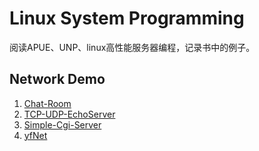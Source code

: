 # Linux System Programming
阅读APUE、UNP、linux高性能服务器编程，记录书中的例子。

## Network Demo
1. [Chat-Room](https://github.com/ManateeFan/Linux-System-Programming/tree/master/NetworkProgramming/ChatRoom)
2. [TCP-UDP-EchoServer](https://github.com/ManateeFan/Linux-System-Programming/tree/master/NetworkProgramming/TCP_UDP_EchoServer)
3. [Simple-Cgi-Server](https://github.com/ManateeFan/Linux-Programming/tree/master/network_programming/simple_cgi)
3. [yfNet](https://github.com/ManateeFan/Linux-Programming/tree/master/network_programming/yfNet)
